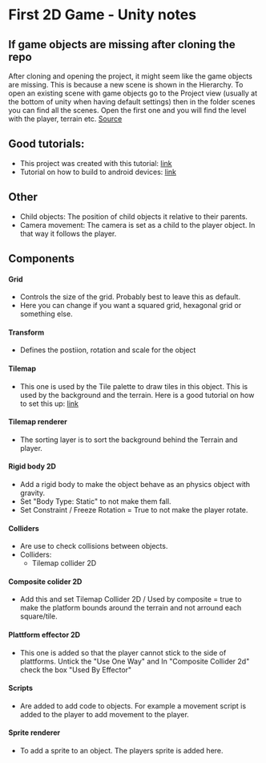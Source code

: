 # First 2D Game - Unity notes

## If game objects are missing after cloning the repo
After cloning and opening the project, it might seem like the game objects are missing. This is because a new scene is shown in the Hierarchy. 
To open an existing scene with game objects go to the Project view (usually at the bottom of unity when having default settings) then in the 
folder scenes you can find all the scenes. Open the first one and you will find the level with the player, terrain etc. [Source](https://forum.unity.com/threads/game-objects-missing-from-hierarchy-pane.23289/)

## Good tutorials:
- This project was created with this tutorial: [link](https://youtube.com/playlist?list=PLrnPJCHvNZuCVTz6lvhR81nnaf1a-b67U)
- Tutorial on how to build to android devices: [link](https://youtu.be/Nb62z3J4A_A)

## Other
- Child objects: The position of child objects it relative to their parents.
- Camera movement: The camera is set as a child to the player object. In that way it follows the player.

## Components
#### Grid
- Controls the size of the grid. Probably best to leave this as default.
- Here you can change if you want a squared grid, hexagonal grid or something else.

#### Transform
- Defines the postiion, rotation and scale for the object

#### Tilemap
- This one is used by the Tile palette to draw tiles in this object. This is used by the background and the terrain. Here is a good tutorial on how to set this up: [link](https://youtu.be/QkbGr1rAya8)

#### Tilemap renderer
- The sorting layer is to sort the background behind the Terrain and player.

#### Rigid body 2D
- Add a rigid body to make the object behave as an physics object with gravity.
- Set "Body Type: Static" to not make them fall.
- Set Constraint / Freeze Rotation = True to not make the player rotate.

#### Colliders
- Are use to check collisions between objects. 
- Colliders:
    - Tilemap collider 2D

#### Composite colider 2D
- Add this and set Tilemap Collider 2D / Used by composite = true to make the platform bounds around the terrain and not arround each square/tile.

#### Plattform effector 2D
- This one is added so that the player cannot stick to the side of plattforms. Untick the "Use One Way" and In "Composite Collider 2d" check the box "Used By Effector"

#### Scripts
- Are added to add code to objects. For example a movement script is added to the player to add movement to the player.

#### Sprite renderer
- To add a sprite to an object. The players sprite is added here.

